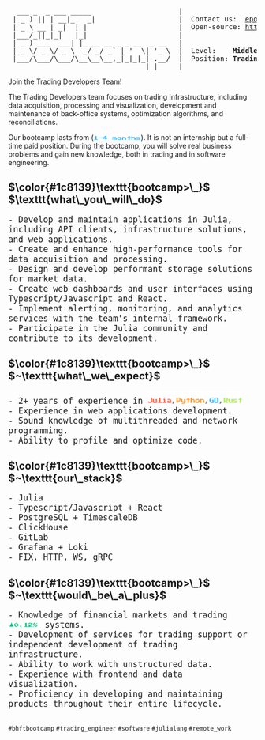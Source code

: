 <pre>
  ___ _  _ ___ _____                     |
 | _ ) || | __|_   _|                    |  Contact us:  <a href="mailto: epopova@bhft.com">epopova@bhft.com</a>
 | _ \ __ | _|  | |                      |  Open-source: <a href="https://github.com/bhftbootcamp">https://github.com/bhftbootcamp</a>
 |___/_||_|_|   |_|                      |
 | _ ) ___  ___| |_ __ __ _ _ __  _ __   |  
 | _ \/ _ \/ _ \  _/ _/ _` | '  \| '_ \  |  Level:    <b>Middle</b>
 |___/\___/\___/\__\__\__,_|_|_|_| .__/  |  Position: <b>Trading Software Engineer</b>
                                 |_|     |
</pre>

Join the Trading Developers Team!

The Trading Developers team focuses on trading infrastructure, including data acquisition, processing and visualization, development and maintenance of back-office systems, optimization algorithms, and reconciliations.

Our bootcamp lasts from (<img align=bottom src=/assets/1_4_months.gif width=96px height=12px>). It is not an internship but a full-time paid position. During the bootcamp, you will solve real business problems and gain new knowledge, both in trading and in software engineering.

<h2>$\color{#1c8139}\texttt{bootcamp>\_}$ $\texttt{what\_you\_will\_do}$</h2>

<div style="font-family: monospace; font-size: 1.2em;">
- Develop and maintain applications in Julia, including API clients, infrastructure solutions, and web applications.<br>
- Create and enhance high-performance tools for data acquisition and processing.<br>
- Design and develop performant storage solutions for market data.<br>
- Create web dashboards and user interfaces using Typescript/Javascript and React.<br>
- Implement alerting, monitoring, and analytics services with the team's internal framework.<br>
- Participate in the Julia community and contribute to its development.<br>
</div>

<h2>$\color{#1c8139}\texttt{bootcamp>\_}$ $~\texttt{what\_we\_expect}$</h2>

<div style="font-family: monospace; font-size: 1.2em;">
- 2+ years of experience in <img src=/assets/julia_python_go_rust.gif width=192px height=26px><br>
- Experience in web applications development.<br>
- Sound knowledge of multithreaded and network programming.<br>
- Ability to profile and optimize code.<br>
</div>

<h2>$\color{#1c8139}\texttt{bootcamp>\_}$ $~\texttt{our\_stack}$</h2>

<div style="font-family: monospace; font-size: 1.2em;">
- Julia<br>
- Typescript/Javascript + React<br>
- PostgreSQL + TimescaleDB<br>
- ClickHouse<br>
- GitLab<br>
- Grafana + Loki<br>
- FIX, HTTP, WS, gRPC<br>
</div>

<h2>$\color{#1c8139}\texttt{bootcamp>\_}$ $~\texttt{would\_be\_a\_plus}$</h2>

<div style="font-family: monospace; font-size: 1.2em;">
- Knowledge of financial markets and trading <img align=bottom src=/assets/bid_ask.gif width=64px height=12px> systems.<br>
- Development of services for trading support or independent development of trading infrastructure.<br>
- Ability to work with unstructured data.<br>
- Experience with frontend and data visualization.<br>
- Proficiency in developing and maintaining products throughout their entire lifecycle.<br>
</div>

##

`#bhftbootcamp` `#trading_engineer` `#software` `#julialang` `#remote_work`
